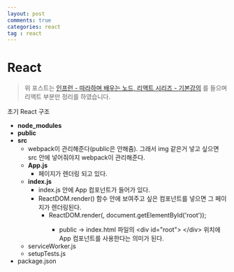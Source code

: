 ```yaml
---
layout: post
comments: true
categories: react
tag : react
---
```


# React

> 위 포스트는 [인프런 - 따라하며 배우는 노드, 리액트 시리즈 - 기본강의](https://www.inflearn.com/course/따라하며-배우는-노드-리액트-기본#description) 를 들으며 리액트 부분만 정리를 하였습니다.

초기 React 구조

- **node_modules**
- **public**
- **src**
  - webpack이 관리해준다(public은 안해줌). 그래서 img 같은거 넣고 싶으면 src 안에 넣어줘야지 webpack이 관리해준다.
  - **App.js**
    - 페이지가 렌더링 되고 있다.
  - **index.js**
    - index.js 안에 App 컴포넌트가 들어가 있다.
    - ReactDOM.render() 함수 안에 보여주고 싶은 컴포넌트를 넣으면 그 페이지가 렌더링된다.
      - ReactDOM.render(<App />, document.getElementById('root'));
        - public -> index.html 파일의 \<div id="root"> \</div> 위치에 App 컴포넌트를 사용한다는 의미가 된다.
  - serviceWorker.js
  - setupTests.js
- package.json